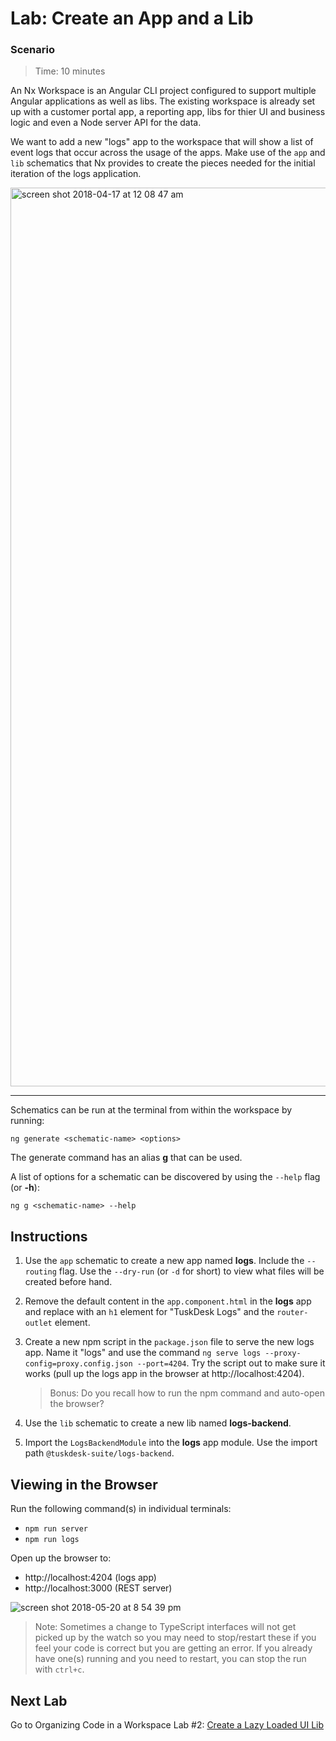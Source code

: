 # Lab: Create an App and a Lib

### Scenario

>  Time: 10 minutes

An Nx Workspace is an Angular CLI project configured to support multiple Angular applications as well as libs. The existing workspace is already set up with a customer portal app, a reporting app, libs for thier UI and business logic and even a Node server API for the data.

We want to add a new "logs" app to the workspace that will show a list of event logs that occur across the usage of the apps. Make use of the `app` and `lib` schematics that Nx provides to create the pieces needed for the initial iteration of the logs application.

<img width="1438" alt="screen shot 2018-04-17 at 12 08 47 am" src="https://user-images.githubusercontent.com/210413/38851596-8b12b1de-41d3-11e8-9b81-de4244d07723.png">

<br/>

---

Schematics can be run at the terminal from within the workspace by running:
```console
ng generate <schematic-name> <options>
```
The generate command has an alias **g** that can be used.

A list of options for a schematic can be discovered by using the `--help` flag (or **-h**):
```console
ng g <schematic-name> --help
```


## Instructions

1. Use the `app` schematic to create a new app named **logs**. Include the `--routing` flag. Use the `--dry-run` (or `-d` for short) to view what files will be created before hand.

1. Remove the default content in the `app.component.html` in the **logs** app and replace with an `h1` element for "TuskDesk Logs" and the `router-outlet` element.

1. Create a new npm script in the `package.json` file to serve the new logs app. Name it "logs" and use the command `ng serve logs --proxy-config=proxy.config.json --port=4204`. Try the script out to make sure it works (pull up the logs app in the browser at http://localhost:4204).

   > Bonus: Do you recall how to run the npm command and auto-open the browser?

1. Use the `lib` schematic to create a new lib named **logs-backend**.

1. Import the `LogsBackendModule` into the **logs** app module. Use the import path `@tuskdesk-suite/logs-backend`.

## Viewing in the Browser


Run the following command(s) in individual terminals:
- `npm run server`
- `npm run logs`

Open up the browser to:
- http://localhost:4204 (logs app)
- http://localhost:3000 (REST server)

![screen shot 2018-05-20 at 8 54 39 pm](https://user-images.githubusercontent.com/210413/40286980-0dec895c-5c70-11e8-98e1-76555b23f6a2.png)

>  Note: Sometimes a change to TypeScript interfaces will not get picked up by the watch so you may need to stop/restart these if you feel your code is correct but you are getting an error. If you already have one(s) running and you need to restart, you can stop the run with `ctrl+c`.

## Next Lab
Go to Organizing Code in a Workspace Lab #2: [Create a Lazy Loaded UI Lib](lab-2.md)
